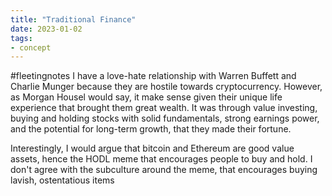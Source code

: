 ```yaml
---
title: "Traditional Finance"
date: 2023-01-02
tags:
- concept
---
```

#fleetingnotes 
I have a love-hate relationship with Warren Buffett and Charlie Munger because they are hostile towards cryptocurrency. However, as Morgan Housel would say, it make sense given their unique life experience that brought them great wealth. It was through value investing, buying and holding stocks with solid fundamentals, strong earnings power, and the potential for long-term growth, that they made their fortune. 

Interestingly, I would argue that bitcoin and Ethereum are good value assets, hence the HODL meme that encourages people to buy and hold. I don't agree with the subculture around the meme, that encourages buying lavish, ostentatious items



